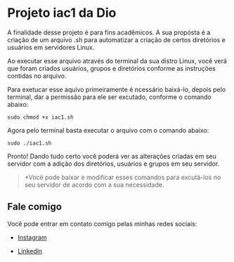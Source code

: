 # Projeto iac1 da Dio

A finalidade desse projeto é para fins acadêmicos. A sua propósta é a criação de um arquivo .sh para automatizar a criação de certos diretórios e usuários em servidores Linux.

Ao executar esse arquivo através do terminal da sua distro Linux, você verá que foram criados usuários, grupos e diretórios conforme as instruções contidas no arquivo.

Para exetucar esse aquivo primeiramente é ncessário baixá-lo, depois pelo terminal, dar a permissão para ele ser excutado, conforme o comando abaixo:

`sudo chmod +x iac1.sh`

Agora pelo terminal basta executar o arquivo com o comando abaixo:

`sudo ./iac1.sh`

Pronto! Dando tudo certo você poderá ver as alterações criadas em seu servidor com a adição dos diretórios, usuários e grupos em seu servidor.

>*Você pode baixar e modificar esses comandos para excutá-los no seu servidor de acordo com a sua necessidade.

## Fale comigo

Você pode entrar em contato comigo pelas minhas redes sociais: 

* [Instagram](https://www.instagram.com/rocha_airan/)

* [Linkedin](https://br.linkedin.com/in/airan-rocha-065411156)